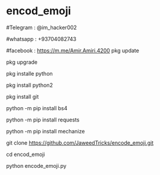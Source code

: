 # encod_emoji
#Telegram : @im_hacker002

#whatsapp : +93704082743

#facebook : https://m.me/Amir.Amiri.4200
pkg update

pkg upgrade

pkg installe python

pkg install python2

pkg install git

python -m pip install bs4

python -m pip install requests

python -m pip install mechanize

git clone https://github.com/JaweedTricks/encode_emoji.git

cd encod_emoji

python encode_emoji.py
